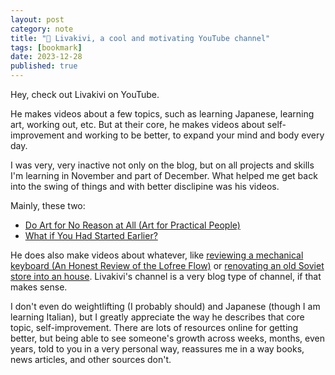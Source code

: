 ```yaml
---
layout: post
category: note
title: "🔗 Livakivi, a cool and motivating YouTube channel"
tags: [bookmark]
date: 2023-12-28
published: true
---
```


Hey, check out Livakivi on YouTube.<!--more-->

He makes videos about a few topics, such as learning Japanese, learning art, working out, etc. But at their core, he makes videos about self-improvement and working to be better, to expand your mind and body every day.

I was very, very inactive not only on the blog, but on all projects and skills I'm learning in November and part of December. What helped me get back into the swing of things and with better disclipine was his videos.

Mainly, these two:

- [Do Art for No Reason at All (Art for Practical People)](https://www.youtube.com/watch?v=4jAUoh2AdIs)
- [What if You Had Started Earlier?](https://www.youtube.com/watch?v=3muXFhIyoCU)

He does also make videos about whatever, like [reviewing a mechanical keyboard (An Honest Review of the Lofree Flow)](https://www.youtube.com/watch?v=uZl_gQumb28) or [renovating an old Soviet store into an house](https://www.youtube.com/playlist?list=PLYLTtm-WITnmJxIVLsDB-Ns96OGLeVG50). Livakivi's channel is a very blog type of channel, if that makes sense.

I don't even do weightlifting (I probably should) and Japanese (though I am learning Italian), but I greatly appreciate the way he describes that core topic, self-improvement. There are lots of resources online for getting better, but being able to see someone's growth across weeks, months, even years, told to you in a very personal way, reassures me in a way books, news articles, and other sources don't.
